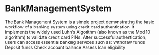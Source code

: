 # BankManagementSystem
The Bank Management System is a simple project demonstrating the basic workflow of a banking system using credit card authentication. It implements the widely used Luhn's Algorithm (also known as the Mod 10 algorithm) to validate credit card PINs. After successful authentication, users can access essential banking services such as:
Withdraw funds
Deposit funds
Check account balance
Assess loan eligibility
